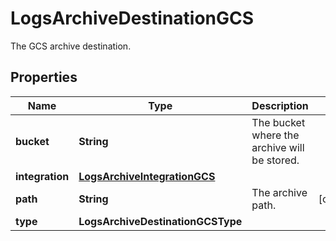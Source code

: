 # LogsArchiveDestinationGCS

The GCS archive destination.

## Properties

| Name            | Type                                                          | Description                                  | Notes      |
| --------------- | ------------------------------------------------------------- | -------------------------------------------- | ---------- |
| **bucket**      | **String**                                                    | The bucket where the archive will be stored. |
| **integration** | [**LogsArchiveIntegrationGCS**](LogsArchiveIntegrationGCS.md) |                                              |
| **path**        | **String**                                                    | The archive path.                            | [optional] |
| **type**        | **LogsArchiveDestinationGCSType**                             |                                              |
